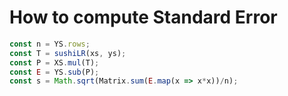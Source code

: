 # How to compute Standard Error

```js
const n = YS.rows;
const T = sushiLR(xs, ys);
const P = XS.mul(T);
const E = YS.sub(P);
const s = Math.sqrt(Matrix.sum(E.map(x => x*x))/n);
```
